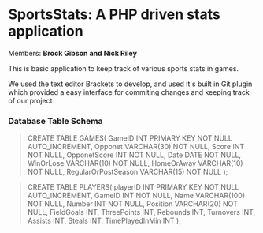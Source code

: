 # SportsStats: A PHP driven stats application
Members: **Brock Gibson and Nick Riley**

This is basic application to keep track of various sports stats in games.

We used the text editor Brackets to develop, and used it's built in Git plugin which provided a easy interface for commiting changes and keeping track of our project

 ### Database Table Schema


>CREATE TABLE GAMES(
    GameID INT PRIMARY KEY NOT NULL AUTO_INCREMENT,
    Opponet VARCHAR(30) NOT NULL,
    Score INT NOT NULL,
    OpponetScore INT NOT NULL,
    Date DATE NOT NULL,
    WinOrLose VARCHAR(10) NOT NULL,
    HomeOrAway VARCHAR(10) NOT NULL,
    RegularOrPostSeason VARCHAR(15) NOT NULL
);

>CREATE TABLE PLAYERS(
    playerID INT PRIMARY KEY NOT NULL AUTO_INCREMENT,
    GameID INT NOT NULL,
    Name VARCHAR(100) NOT NULL,
    Number INT NOT NULL,
    Position VARCHAR(20) NOT NULL,
    FieldGoals INT,
    ThreePoints INT,
    Rebounds INT,
    Turnovers INT,
    Assists INT,
    Steals INT,
    TimePlayedInMin INT
);


    